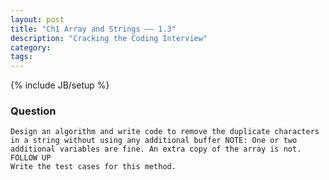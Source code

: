 ```yaml
---
layout: post
title: "Ch1 Array and Strings —— 1.3"
description: "Cracking the Coding Interview"
category:
tags:
---
```

{% include JB/setup %}

### Question

	Design an algorithm and write code to remove the duplicate characters in a string without using any additional buffer NOTE: One or two additional variables are fine. An extra copy of the array is not.
	FOLLOW UP
	Write the test cases for this method.
